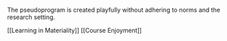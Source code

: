The pseudoprogram is created playfully without adhering to norms and the research setting.

[[Learning in Materiality]]
[[Course Enjoyment]]